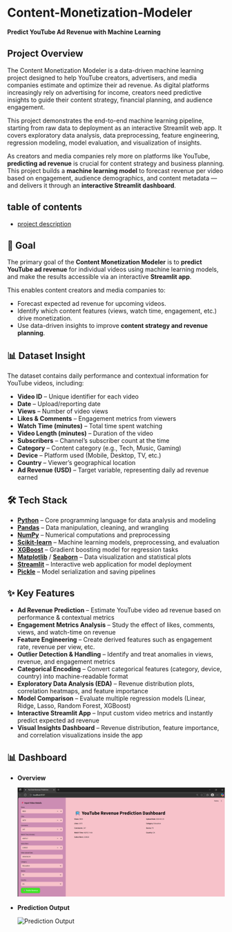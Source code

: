 # Content-Monetization-Modeler

**Predict YouTube Ad Revenue with Machine Learning**

## Project Overview
The Content Monetization Modeler is a data-driven machine learning project designed to help YouTube creators, advertisers, and media companies estimate and optimize their ad revenue. As digital platforms increasingly rely on advertising for income, creators need predictive insights to guide their content strategy, financial planning, and audience engagement.

This project demonstrates the end-to-end machine learning pipeline, starting from raw data to deployment as an interactive Streamlit web app. It covers exploratory data analysis, data preprocessing, feature engineering, regression modeling, model evaluation, and visualization of insights.

As creators and media companies rely more on platforms like YouTube, **predicting ad revenue** is crucial for content strategy and business planning. This project builds a **machine learning model** to forecast revenue per video based on engagement, audience demographics, and content metadata — and delivers it through an **interactive Streamlit dashboard**.


## table of contents
- [project description](#project-description)


## 🎯 Goal  
The primary goal of the **Content Monetization Modeler** is to **predict YouTube ad revenue** for individual videos using machine learning models, and make the results accessible via an interactive **Streamlit app**.  

This enables content creators and media companies to:  
- Forecast expected ad revenue for upcoming videos.  
- Identify which content features (views, watch time, engagement, etc.) drive monetization.  
- Use data-driven insights to improve **content strategy and revenue planning**.  

## 📊 Dataset Insight  
The dataset contains daily performance and contextual information for YouTube videos, including:  

- **Video ID** – Unique identifier for each video  
- **Date** – Upload/reporting date  
- **Views** – Number of video views  
- **Likes & Comments** – Engagement metrics from viewers  
- **Watch Time (minutes)** – Total time spent watching  
- **Video Length (minutes)** – Duration of the video  
- **Subscribers** – Channel’s subscriber count at the time  
- **Category** – Content category (e.g., Tech, Music, Gaming)  
- **Device** – Platform used (Mobile, Desktop, TV, etc.)  
- **Country** – Viewer’s geographical location  
- **Ad Revenue (USD)** – Target variable, representing daily ad revenue earned


## 🛠️ Tech Stack  

- [**Python**](https://www.python.org/) – Core programming language for data analysis and modeling  
- [**Pandas**](https://pandas.pydata.org/) – Data manipulation, cleaning, and wrangling  
- [**NumPy**](https://numpy.org/) – Numerical computations and preprocessing  
- [**Scikit-learn**](https://scikit-learn.org/stable/) – Machine learning models, preprocessing, and evaluation  
- [**XGBoost**](https://xgboost.readthedocs.io/) – Gradient boosting model for regression tasks  
- [**Matplotlib**](https://matplotlib.org/) / [**Seaborn**](https://seaborn.pydata.org/) – Data visualization and statistical plots  
- [**Streamlit**](https://streamlit.io/) – Interactive web application for model deployment  
- [**Pickle**](https://docs.python.org/3/library/pickle.html) – Model serialization and saving pipelines  

## ✨ Key Features  

- **Ad Revenue Prediction** – Estimate YouTube video ad revenue based on performance & contextual metrics  
- **Engagement Metrics Analysis** – Study the effect of likes, comments, views, and watch-time on revenue  
- **Feature Engineering** – Create derived features such as engagement rate, revenue per view, etc.  
- **Outlier Detection & Handling** – Identify and treat anomalies in views, revenue, and engagement metrics  
- **Categorical Encoding** – Convert categorical features (category, device, country) into machine-readable format  
- **Exploratory Data Analysis (EDA)** – Revenue distribution plots, correlation heatmaps, and feature importance  
- **Model Comparison** – Evaluate multiple regression models (Linear, Ridge, Lasso, Random Forest, XGBoost)  
- **Interactive Streamlit App** – Input custom video metrics and instantly predict expected ad revenue  
- **Visual Insights Dashboard** – Revenue distribution, feature importance, and correlation visualizations inside the app  


## 📊 Dashboard  

- **Overview**  

  ![Dashboard Overview](https://github.com/vinozzxx/Content-Monetization-Modeler/blob/9304af28e53c9a5977a0a13a6adf85369c685521/dashboard_1.png)

- **Prediction Output**  

  ![Prediction Output](assets/dashboard_prediction.png)  


















  
